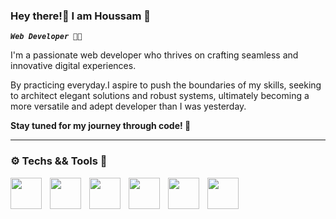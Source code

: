 ### Hey there!👋   I am Houssam 🌟

 ***`Web Developer 👨‍💻`***

I'm a passionate web developer who thrives on crafting seamless and innovative digital experiences. 

By practicing everyday.I aspire to push the boundaries of my skills, seeking to architect elegant solutions and robust systems, ultimately becoming a more versatile and adept developer than I was yesterday.

**Stay tuned for my journey through code! 🚀**






---



### ⚙️  Techs && Tools  🧰

<img align="left" width="50px" style="padding-right:10px;" src="https://cdn.jsdelivr.net/gh/devicons/devicon/icons/vscode/vscode-original.svg" />

<img align="left" width="50px" style="padding-right:10px;" src="https://cdn.jsdelivr.net/gh/devicons/devicon/icons/html5/html5-original.svg" />          

<img align="left" width="50px" style="padding-right:10px;" src="https://cdn.jsdelivr.net/gh/devicons/devicon/icons/css3/css3-original.svg" />          

<img align="left" width="50px" style="padding-right:10px;" src="https://cdn.jsdelivr.net/gh/devicons/devicon/icons/bootstrap/bootstrap-original.svg" />          

<img align="left" width="50px" style="padding-right:10px;" src="https://cdn.jsdelivr.net/gh/devicons/devicon/icons/javascript/javascript-plain.svg" />

<img align="left" width="50px" style="padding-right:10px;" src="https://cdn.jsdelivr.net/gh/devicons/devicon/icons/git/git-original.svg" />



 <br><br>